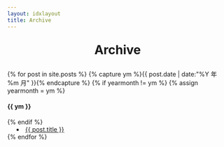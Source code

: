 ```yaml
---
layout: idxlayout
title: Archive
---
```


<p style="text-align:center;font-size:2em" >
<b>Archive</b>
</p>

<section id="archive" class="long-list">
{% for post in site.posts %}
  {% capture ym %}{{ post.date | date:"%Y 年 %m 月" }}{% endcapture %}
  {% if yearmonth != ym %}
    {% assign yearmonth = ym %}
    <h4>{{ ym }}</h4>
  {% endif %}
  	<li style="margin-left:1.5em">
	<a href="{{ post.url }}" title="{{ post.title }}">{{ post.title }}</a>
	</li>
{% endfor %}
</section>

